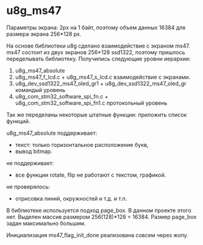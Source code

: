 # u8g_ms47
Параметры экрана: 2px на 1 байт, поэтому объем данных 16384 для размера экрана 256*128 px.

На основе библиотеки u8g сделано взаимодействие с экраном ms47. 
ms47 состоит из двух экранов 256*128 ssd1322, поэтому пришлось переделывать библиотеку. 
Получились следующие уровни иерархии:
 1. u8g_ms47_absolute
 2. u8g_ms47_f_lcd.с + u8g_ms47_s_lcd.с  взаимодействие с экранами.
 3. u8g_dev_ssd1322_ms47_oled_gr1 + u8g_dev_ssd1322_ms47_oled_gr командый уровень
 4. u8g_com_stm32_software_spi_fn.c + u8g_com_stm32_software_spi_fn1.c протокольный уровень
 
 Так же переделаны некоторые штатные функции:
 приложить список функций.
 
 u8g_ms47_absolute поддерживает:
  - текст: только горизонтальное расположение букв, 
  - вывод bitmap.
  
  не поддерживает:  
  - все функции rotate, flip не работают с текстом, графикой.
  
  не проверялось:
  - отрисовка линий, окружностей и т.д. и т.п.
  
 В библиотеке используется подход page_box. В данном проекте этого нет. Выделен массив размером 256(128)*128 = 16384. 
 Размер page_box задан максимально большим.
 
Инициализация ms47_flag_init_done реализована совсем через жопу.
